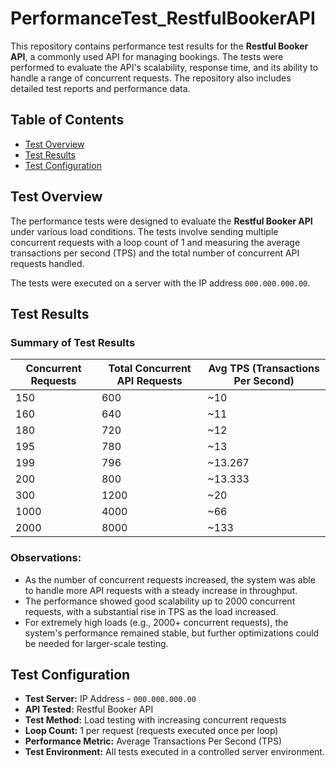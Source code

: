 # PerformanceTest_RestfulBookerAPI

This repository contains performance test results for the **Restful Booker API**, a commonly used API for managing bookings. The tests were performed to evaluate the API's scalability, response time, and its ability to handle a range of concurrent requests. The repository also includes detailed test reports and performance data.

## Table of Contents

- [Test Overview](#test-overview)
- [Test Results](#test-results)
- [Test Configuration](#test-configuration)

## Test Overview

The performance tests were designed to evaluate the **Restful Booker API** under various load conditions. The tests involve sending multiple concurrent requests with a loop count of 1 and measuring the average transactions per second (TPS) and the total number of concurrent API requests handled.

The tests were executed on a server with the IP address `000.000.000.00`.

## Test Results

### Summary of Test Results

| Concurrent Requests | Total Concurrent API Requests | Avg TPS (Transactions Per Second) |
|---------------------|-------------------------------|-----------------------------------|
| 150                 | 600                           | ~10                               |
| 160                 | 640                           | ~11                               |
| 180                 | 720                           | ~12                               |
| 195                 | 780                           | ~13                               |
| 199                 | 796                           | ~13.267                           |
| 200                 | 800                           | ~13.333                           |
| 300                 | 1200                          | ~20                               |
| 1000                | 4000                          | ~66                               |
| 2000                | 8000                          | ~133                              |

### Observations:
- As the number of concurrent requests increased, the system was able to handle more API requests with a steady increase in throughput.
- The performance showed good scalability up to 2000 concurrent requests, with a substantial rise in TPS as the load increased.
- For extremely high loads (e.g., 2000+ concurrent requests), the system's performance remained stable, but further optimizations could be needed for larger-scale testing.

## Test Configuration

- **Test Server:** IP Address - `000.000.000.00`
- **API Tested:** Restful Booker API
- **Test Method:** Load testing with increasing concurrent requests
- **Loop Count:** 1 per request (requests executed once per loop)
- **Performance Metric:** Average Transactions Per Second (TPS)
- **Test Environment:** All tests executed in a controlled server environment.


